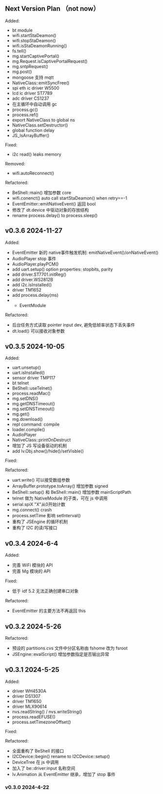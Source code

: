 ## Next Version Plan （not now）

Added: 

* bt module
* wifi.startStaDeamon()
* wifi.stopStaDeamon()
* wifi.isStaDeamonRunning()
* fs.tell()
* mg.startCaptivePortal()
* mg.Request.isCaptivePortalRequest()
* mg.sntpRequest()
* mg.post()
* mongoose 支持 mqtt
* NativeClass::emitSyncFree()
* spi eth ic driver W5500
* lcd ic driver ST7789
* adc driver CS1237
* 在主循环中自动调用 gc
* process.gc()
* process.ref()
* export NativeClass to global ns
* NativeClass.setDestructor()
* global function delay
* JS_IsArrayBuffer()

Fixed:

* i2c read() leaks memory

Removed:

* wifi.autoReconnect()

Refactored:

* BeShell::main() 增加参数 core
* wifi.conenct()  auto call startStaDeamon() when retry==-1
* EventEmitter::emitNativeEvent() 返回 bool
* 修改了 dt.device 中驱动对象的存放结构
* rename process.delay() to process.sleep()

## v0.3.6   2024-11-27

Added:

* EventEmitter 新的 native事件触发机制:  emitNativeEvent()/onNativeEvent()
* AudioPlayer stop 事件
* AudioPlayer.playPCM()
* add uart.setup() option properties: stopbits, parity
* add driver.ST7701.initReg()
* add driver.WS2812B
* add i2c.isInstalled()
* driver TM1652
* add process.delay(ms)
* + EventModule

Refactored:

* 后台任务方式读取 pointer input dev, 避免低帧率状态下丢失事件
* dt.load() 可以接收对象参数


## v0.3.5   2024-10-05

Added:

* uart.unsetup()
* uart.isInstalled()
* sensor driver TMP117
* bt telnet
* BeShell::useTelnet()
* process.readMac()
* mg.setDNS()
* mg.getDNSTimeout()
* mg.setDNSTimeout()
* mg.get()
* mg.download()
* repl command: compile
* loader.compile()
* AudioPlayer
* NativeClass::printOnDestruct
* 增加了 JS 写设备驱动的机制
* add lv.Obj.show()/hide()/setVisble()

Fixed:

Refactored:

* uart.write() 可以接受数组参数
* ArrayBuffer.prototype.toArray() 增加参数 signed
* BeShell::setup() 和 BeShell::main() 增加参数 mainScriptPath
* telnet 做为 NativeModule 的子类，可在 js 中调用
* serial.spiX "X"从0开始计数
* mg.connect() crash
* process.setTime 影响 setInterval()
* 重构了 JSEngine 的循环机制
* 重构了 I2C 的读/写接口

## v0.3.4   2024-6-4

Added:

* 完善 WiFi 模块的 API
* 完善 Mg 模块的 API

Fixed:

* 低于 idf 5.2 无法正确创建串口对象

Refactored:

* EventEmitter 的主要方法不再返回 this

## v0.3.2   2024-5-26

Refactored:

* 预设的 partitions.cvs 文件中分区名称由 fshome 改为 fsroot
* JSEngine::evalScript() 增加参数指定是否输出异常


## v0.3.1   2024-5-25

Added:
* driver WH4530A
* driver DS1307
* driver TM1650
* driver MLX90614
* nvs.readString() / nvs.writeString()
* process.readEFUSE()
* process.setTimezoneOffset()

Fixed:

Refactored:

* 全面重构了 BeShell 的接口
* I2CDevice::begin() rename to I2CDevice::setup()
* DeviceTree 在 js 中调用
* 加入了 be::driver:input 名称空间
* lv.Animation 从 EventEmitter 继承，增加了 stop 事件

### v0.3.0   2024-4-22